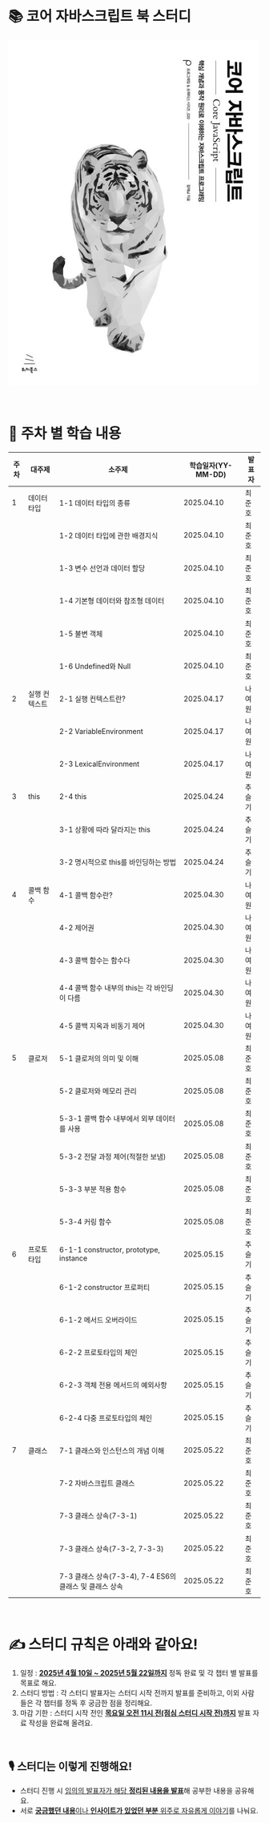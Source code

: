 # 📚 코어 자바스크립트 북 스터디

![코어 자바스크립트](./assets/image_cover.png)

<br />

# 🧐 주차 별 학습 내용

| 주차 | 대주제        | 소주제                                                  | 학습일자(YY-MM-DD) | 발표자 |
| ---- | ------------- | ------------------------------------------------------- | ------------------ | ------ |
| 1    | 데이터타입    | 1-1 데이터 타입의 종류                                  | 2025.04.10         | 최준호 |
|      |               | 1-2 데이터 타입에 관한 배경지식                         | 2025.04.10         | 최준호 |
|      |               | 1-3 변수 선언과 데이터 할당                             | 2025.04.10         | 최준호 |
|      |               | 1-4 기본형 데이터와 참조형 데이터                       | 2025.04.10         | 최준호 |
|      |               | 1-5 불변 객체                                           | 2025.04.10         | 최준호 |
|      |               | 1-6 Undefined와 Null                                    | 2025.04.10         | 최준호 |
| 2    | 실행 컨텍스트 | 2-1 실행 컨텍스트란?                                    | 2025.04.17         | 나여원 |
|      |               | 2-2 VariableEnvironment                                 | 2025.04.17         | 나여원 |
|      |               | 2-3 LexicalEnvironment                                  | 2025.04.17         | 나여원 |
| 3    | this          | 2-4 this                                                | 2025.04.24         | 추슬기 |
|      |               | 3-1 상황에 따라 달라지는 this                           | 2025.04.24         | 추슬기 |
|      |               | 3-2 명시적으로 this를 바인딩하는 방법                   | 2025.04.24         | 추슬기 |
| 4    | 콜백 함수     | 4-1 콜백 함수란?                                        | 2025.04.30         | 나여원 |
|      |               | 4-2 제어권                                              | 2025.04.30         | 나여원 |
|      |               | 4-3 콜백 함수는 함수다                                  | 2025.04.30         | 나여원 |
|      |               | 4-4 콜백 함수 내부의 this는 각 바인딩이 다름            | 2025.04.30         | 나여원 |
|      |               | 4-5 콜백 지옥과 비동기 제어                             | 2025.04.30         | 나여원 |
| 5    | 클로저        | 5-1 클로저의 의미 및 이해                               | 2025.05.08         | 최준호 |
|      |               | 5-2 클로저와 메모리 관리                                | 2025.05.08         | 최준호 |
|      |               | 5-3-1 콜백 함수 내부에서 외부 데이터를 사용             | 2025.05.08         | 최준호 |
|      |               | 5-3-2 전달 과정 제어(적절한 보냄)                       | 2025.05.08         | 최준호 |
|      |               | 5-3-3 부분 적용 함수                                    | 2025.05.08         | 최준호 |
|      |               | 5-3-4 커링 함수                                         | 2025.05.08         | 최준호 |
| 6    | 프로토타입    | 6-1-1 constructor, prototype, instance                  | 2025.05.15         | 추슬기 |
|      |               | 6-1-2 constructor 프로퍼티                              | 2025.05.15         | 추슬기 |
|      |               | 6-1-2 메서드 오버라이드                                 | 2025.05.15         | 추슬기 |
|      |               | 6-2-2 프로토타입의 체인                                 | 2025.05.15         | 추슬기 |
|      |               | 6-2-3 객체 전용 메서드의 예외사항                       | 2025.05.15         | 추슬기 |
|      |               | 6-2-4 다중 프로토타입의 체인                            | 2025.05.15         | 추슬기 |
| 7    | 클래스        | 7-1 클래스와 인스턴스의 개념 이해                       | 2025.05.22         | 최준호 |
|      |               | 7-2 자바스크립트 클래스                                 | 2025.05.22         | 최준호 |
|      |               | 7-3 클래스 상속(7-3-1)                                  | 2025.05.22         | 최준호 |
|      |               | 7-3 클래스 상속(7-3-2, 7-3-3)                           | 2025.05.22         | 최준호 |
|      |               | 7-3 클래스 상속(7-3-4), 7-4 ES6의 클래스 및 클래스 상속 | 2025.05.22         | 최준호 |

<br />

# ✍️ 스터디 규칙은 아래와 같아요!

1.  일정 : <u>**2025년 4월 10일 ~ 2025년 5월 22일까지**</u> 정독 완료 및 각 챕터 별 발표를 목표로 해요.
2.  스터디 방법 : 각 스터디 발표자는 스터디 시작 전까지 발표를 준비하고, 이외 사람들은 각 챕터를 정독 후 궁금한 점을 정리해요.
3.  마감 기한 : 스터디 시작 전인 <u>**목요일 오전 11시 전(점심 스터디 시작 전)까지**</u> 발표 자료 작성을 완료해 올려요.

<br />

## 🎙️ 스터디는 이렇게 진행해요!

- 스터디 진행 시 <u>임의의 발표자가 해당 **정리된 내용을 발표**</u>해 공부한 내용을 공유해요.
- 서로 <u>**궁금했던 내용**이나 **인사이트가 있었던 부분** 위주로 자유롭게 이야기</u>를 나눠요.

<br />
